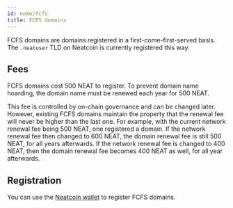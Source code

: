 ```yaml
---
id: nomo/fcfs
title: FCFS domains
---
```


FCFS domains are domains registered in a first-come-first-served
basis. The `.neatuser` TLD on Neatcoin is currently registered this
way.

## Fees

FCFS domains cost 500 NEAT to register. To prevent domain name
hoarding, the domain name must be renewed each year for 500 NEAT.

This fee is controlled by on-chain governance and can be changed
later. However, existing FCFS domains maintain the property that the
renewal fee will never be higher than the last one. For example, with
the current network renewal fee being 500 NEAT, one registered a
domain. If the network renewal fee then changed to 600 NEAT, the
domain renewal fee is still 500 NEAT, for all years afterwards. If the
network renewal fee is changed to 400 NEAT, then the domain renewal
fee becomes 400 NEAT as well, for all year afterwards.

## Registration

You can use the [Neatcoin
wallet](https://wallet.neatcoin.org/?rpc=wss%3A%2F%2Fvodka.rpc.neatcoin.org%2Fws#/domains)
to register FCFS domains.
